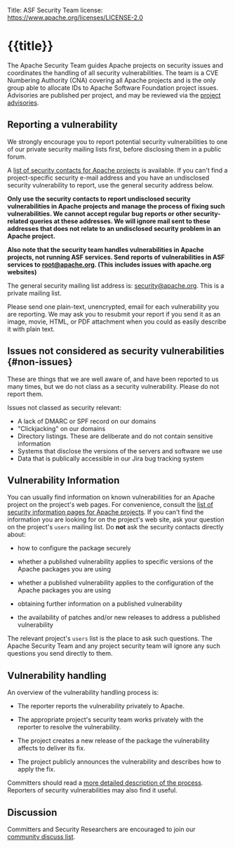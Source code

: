 Title: ASF Security Team
license: https://www.apache.org/licenses/LICENSE-2.0

# {{title}}

The Apache Security Team guides Apache projects on security issues 
and coordinates the handling of all security vulnerabilities. The team 
is a CVE Numbering Authority (CNA) covering all Apache projects and is 
the only group able to allocate IDs to Apache Software Foundation project 
issues. Advisories are published per project, and may be reviewed via 
the [project advisories](https://security.apache.org/projects/).

## Reporting a vulnerability

We strongly encourage you to report potential security vulnerabilities to one of
our private security mailing lists first, before disclosing them in a
public forum.

A [list of security contacts for Apache projects](https://security.apache.org/projects/) is
available. If you can't find a project-specific security e-mail address and
you have an undisclosed security vulnerability to report, use
the general security address below.

**Only use the security contacts to report undisclosed security vulnerabilities in Apache projects and
manage the process of fixing such vulnerabilities. We cannot accept
regular bug reports or other security-related queries at these addresses.
We will ignore mail sent to these addresses that does not relate to an undisclosed
security problem in an Apache project.** 

**Also note that the security team handles vulnerabilities in Apache projects,
not running ASF services. Send reports of vulnerabilities in ASF
services to root@apache.org. (This includes issues with apache.org websites)**

The general security mailing list address is:
[security@apache.org](mailto:security@apache.org). This is a private
mailing list.

Please send one plain-text, unencrypted, email for each vulnerability you are reporting.  We may
ask you to resubmit your report if you send it as an image, movie, HTML, or
PDF attachment when you could as easily describe it with plain text.

<a id="known-issues"></a>
## Issues not considered as security vulnerabilities {#non-issues}

These are things that we are well aware of, and have been reported to us many
times, but we do not class as a security vulnerability.
Please do not report them.

Issues not classed as security relevant:

- A lack of DMARC or SPF record on our domains
- "Clickjacking" on our domains
- Directory listings.  These are deliberate and do not contain sensitive information
- Systems that disclose the versions of the servers and software we use
- Data that is publically accessible in our Jira bug tracking system

## Vulnerability Information

You can usually find information on known vulnerabilities for an Apache project on the project's web pages. For convenience, consult the [list of
security information pages for Apache projects](projects.html). If you can't find the information you are looking for on the
project's web site, ask your question on the project's `users` mailing list. Do **not** ask the security contacts directly about:

- how to configure the package securely

- whether a published vulnerability applies to specific versions of the Apache
packages you are using

- whether a published vulnerability applies to the configuration of the Apache
packages you are using

- obtaining further information on a published vulnerability

- the availability of patches and/or new releases to address a published
vulnerability

The relevant project's `users` list is the place to ask such questions. The Apache Security Team and any project security
team will ignore any such questions you send directly to them.

## Vulnerability handling

An overview of the vulnerability handling process is:

- The reporter reports the vulnerability privately to Apache.

- The appropriate project's security team works privately with the reporter
to resolve the vulnerability.

- The project creates a new release of the package the vulnerability affects to deliver its fix.

- The project publicly announces the vulnerability and describes how to apply the fix.

Committers should read a [more detailed description of the process](committers.html). Reporters of security vulnerabilities may also find
it useful.


## Discussion

Committers and Security Researchers are encouraged to join our [community discuss list](https://lists.apache.org/list.html?security-discuss@community.apache.org).
